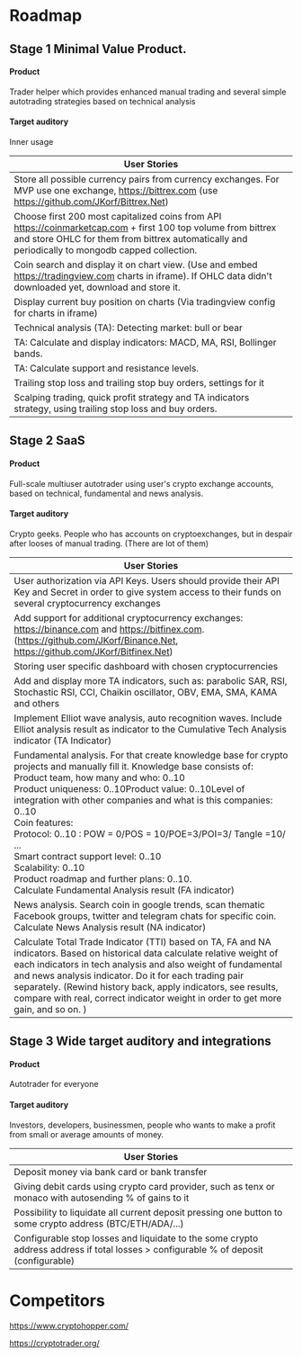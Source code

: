 # Roadmap
## Stage 1 Minimal Value Product.

#### Product

Trader helper which provides enhanced manual trading and several simple autotrading strategies based on technical analysis 

#### Target auditory

Inner usage

| User Stories                                                 |
| ------------------------------------------------------------ |
| Store all possible currency pairs from currency exchanges. For MVP use one exchange, https://bittrex.com (use https://github.com/JKorf/Bittrex.Net) |
| Choose first 200 most capitalized coins from API https://coinmarketcap.com + first 100 top volume from bittrex and store OHLC for them from bittrex automatically and periodically to mongodb capped collection. |
| Coin search and display it on chart view. (Use and embed https://tradingview.com charts in iframe). If OHLC data didn't downloaded yet, download and store it. |
| Display current buy position on charts (Via tradingview config for charts in iframe) |
| Technical analysis (TA): Detecting market: bull or bear      |
| TA: Calculate and display indicators: MACD, MA, RSI, Bollinger bands. |
| TA: Calculate support and resistance levels.                 |
| Trailing stop loss and trailing stop buy orders, settings for it |
| Scalping trading, quick profit strategy and TA indicators strategy, using trailing stop loss and buy orders. |

## Stage 2 SaaS

#### Product

Full-scale multiuser autotrader using user's crypto exchange accounts, based on technical, fundamental and news analysis.

#### Target auditory

Crypto geeks. People who has accounts on cryptoexchanges, but in despair after looses of manual trading. (There are lot of them)

| User Stories                                                 |
| ------------------------------------------------------------ |
| User authorization via API Keys. Users should provide their API Key and Secret in order to give system access to their funds on several cryptocurrency exchanges |
| Add support for additional cryptocurrency exchanges: https://binance.com and https://bitfinex.com. (https://github.com/JKorf/Binance.Net, https://github.com/JKorf/Bitfinex.Net) |
| Storing user specific dashboard with chosen cryptocurrencies |
| Add and display more TA indicators, such as: parabolic SAR, RSI, Stochastic RSI, CCI, Chaikin oscillator, OBV, EMA, SMA, KAMA and others |
| Implement Elliot wave analysis, auto recognition waves. Include Elliot analysis result as indicator to the Cumulative Tech Analysis indicator (TA Indicator) |
| Fundamental analysis. For that create knowledge base for crypto projects and manually fill it. Knowledge base consists of:<br />Product team, how many and who: 0..10<br />Product uniqueness: 0..10Product value: 0..10Level of integration with other companies and what is this companies: 0..10<br />Coin features: <br />Protocol: 0..10 : POW = 0/POS = 10/POE=3/POI=3/ Tangle =10/ ...  <br />Smart contract support level: 0..10<br />Scalability: 0..10<br />Product roadmap and further plans: 0..10. <br />Calculate Fundamental Analysis result (FA indicator) |
| News analysis. Search coin in google trends, scan thematic Facebook groups, twitter and telegram chats for specific coin. <br />Calculate News Analysis result (NA indicator) |
| Calculate Total Trade Indicator (TTI) based on TA, FA and NA indicators. Based on historical data calculate relative weight of each indicators in tech analysis and also weight of fundamental and news analysis indicator. Do it for each trading pair separately. (Rewind history back, apply indicators, see results, compare with real, correct indicator weight in order to get more gain, and so on. ) |

## Stage 3 Wide target auditory and integrations

#### Product

Autotrader for everyone

#### Target auditory

Investors, developers, businessmen, people who wants to make a profit from small or average amounts of money. 

| User Stories                                                 |
| ------------------------------------------------------------ |
| Deposit money via bank card or bank transfer                 |
| Giving debit cards using crypto card provider, such as tenx or monaco with autosending % of gains to it |
| Possibility to liquidate all current deposit pressing one button to some crypto address (BTC/ETH/ADA/...) |
| Configurable stop losses and liquidate to the some crypto address address if total losses > configurable % of deposit (configurable) |

# Competitors

https://www.cryptohopper.com/

https://cryptotrader.org/
